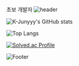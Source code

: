 초보 개발자
![header](https://capsule-render.vercel.app/api?type=waving&color=6666FF&height=200&section=header&text=Pangpyo&fontSize=40&&fontColor=FFFFFF)


![K-Junyyy's GitHub stats](https://github-readme-stats.vercel.app/api?username=pangpyo&show_icons=true&theme=dark)

![Top Langs](https://github-readme-stats.vercel.app/api/top-langs/?username=pangpyo&layout=compact&theme=dark)

[![Solved.ac Profile](http://mazassumnida.wtf/api/generate_badge?boj=kkp0639)](https://solved.ac/profile/kkp0639)

![Footer](https://capsule-render.vercel.app/api?type=waving&color=6666FF&height=200&section=footer)
